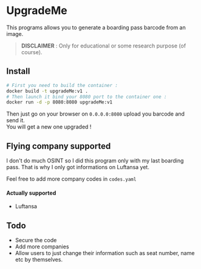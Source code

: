 # UpgradeMe

This programs allows you to generate a boarding pass barcode from an image. 

> **DISCLAIMER** : Only for educational or some research purpose (of course).

## Install 

```bash
# First you need to build the container : 
docker build -t upgradeMe:v1 . 
# Then launch it bind your 8080 port to the container one : 
docker run -d -p 8080:8080 upgradeMe:v1
```
Then just go on your browser on `0.0.0.0:8080` upload you barcode and send it.   
You will get a new one upgraded !

## Flying company supported 

I don't do much OSINT so I did this program only with my last boarding pass. That is why I only got informations on Luftansa yet.  

Feel free to add more company codes in `codes.yaml`

#### Actually supported

- Luftansa

## Todo 

- Secure the code
- Add more companies
- Allow users to just change their information such as seat number, name etc by themselves. 
